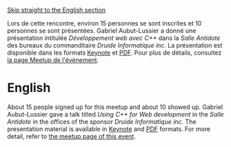 [Skip straight to the English section](#english)

Lors de cette rencontre, environ 15 personnes se sont inscrites et 10 personnes se sont présentées. Gabriel Aubut-Lussier a donné une présentation intitulée *Développement web avec C++* dans la _Salle Antidote_ des bureaux du commanditaire _Druide Informatique inc._ La présentation est disponible dans les formats [Keynote](https://github.com/CppMtl/Meetups/blob/master/2017-03-22%20%5BGabriel%20Aubut-Lussier%5D%20D%C3%A9veloppement%20web%20avec%20C%2B%2B/20170322-WebDevelopment.key) et [PDF](https://github.com/CppMtl/Meetups/blob/master/2017-03-22%20%5BGabriel%20Aubut-Lussier%5D%20D%C3%A9veloppement%20web%20avec%20C%2B%2B/20170322-WebDevelopment.pdf). Pour plus de détails, consultez [la page Meetup de l'événement](https://www.meetup.com/CppMtl/events/237897029/).

# English
About 15 people signed up for this meetup and about 10 showed up. Gabriel Aubut-Lussier gave a talk titled *Using C++ for Web development* in the _Salle Antidote_ in the offices of the sponsor _Druide Informatique inc._ The presentation material is available in [Keynote](https://github.com/CppMtl/Meetups/blob/master/2017-03-22%20%5BGabriel%20Aubut-Lussier%5D%20D%C3%A9veloppement%20web%20avec%20C%2B%2B/20170322-WebDevelopment.key) and [PDF](https://github.com/CppMtl/Meetups/blob/master/2017-03-22%20%5BGabriel%20Aubut-Lussier%5D%20D%C3%A9veloppement%20web%20avec%20C%2B%2B/20170322-WebDevelopment.pdf) formats. For more detail, refer to [the meetup page of this event](https://www.meetup.com/CppMtl/events/237897029/).
